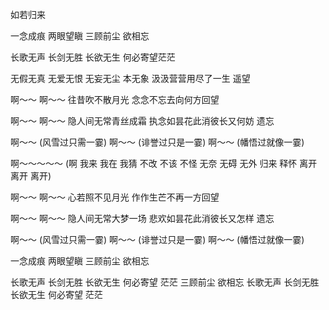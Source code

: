 如若归来



一念成痕
两眼望瞋
三顾前尘
欲相忘

长歌无声
长剑无胜
长欲无生
何必寄望茫茫

无假无真
无爱无恨
无妄无尘
本无象
汲汲营营用尽了一生
遥望

啊～～ 啊～～
往昔吹不散月光
念念不忘去向何方回望

啊～～ 啊～～
隐人间无常青丝成霜
执念如昙花此消彼长又何妨
遗忘

啊～～ (风雪过只需一霎)
啊～～ (诽誉过只是一霎)
啊～～ (幡悟过就像一霎)

啊～～～～～
(啊 我来 我在 我猜 不改 不该 不怪 无奈 无碍 无外 归来 释怀 离开 离开 离开)

啊～～ 啊～～
心若照不见月光
作作生芒不再一方回望

啊～～ 啊～～
隐人间无常大梦一场
悲欢如昙花此消彼长又怎样
遗忘

啊～～ (风雪过只需一霎)
啊～～ (诽誉过只是一霎)
啊～～ (幡悟过就像一霎)

一念成痕
两眼望瞋
三顾前尘
欲相忘

长歌无声
长剑无胜
长欲无生
何必寄望 茫茫
三顾前尘
欲相忘
长歌无声
长剑无胜
长欲无生
何必寄望 茫茫
